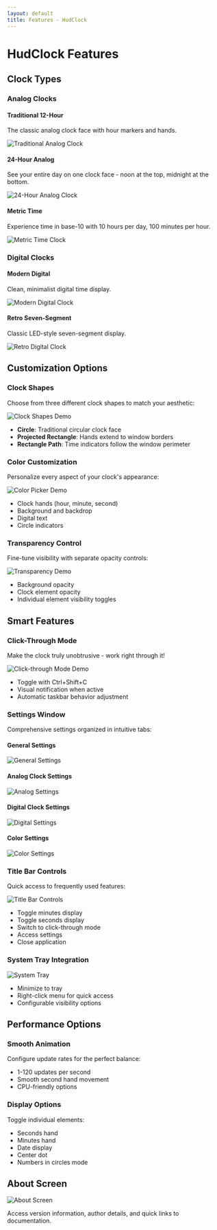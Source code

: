 ```yaml
---
layout: default
title: Features - HudClock
---
```


# HudClock Features

## Clock Types

### Analog Clocks

#### Traditional 12-Hour
The classic analog clock face with hour markers and hands.

![Traditional Analog Clock](screenshots/analog-clock-traditional.png)

#### 24-Hour Analog
See your entire day on one clock face - noon at the top, midnight at the bottom.

![24-Hour Analog Clock](screenshots/analog-clock-24hour.png)

#### Metric Time
Experience time in base-10 with 10 hours per day, 100 minutes per hour.

![Metric Time Clock](screenshots/metric-time-clock.png)

### Digital Clocks

#### Modern Digital
Clean, minimalist digital time display.

![Modern Digital Clock](screenshots/digital-clock-modern.png)

#### Retro Seven-Segment
Classic LED-style seven-segment display.

![Retro Digital Clock](screenshots/digital-clock-retro.png)

## Customization Options

### Clock Shapes

Choose from three different clock shapes to match your aesthetic:

![Clock Shapes Demo](screenshots/clock-shapes-demo.gif)

- **Circle**: Traditional circular clock face
- **Projected Rectangle**: Hands extend to window borders
- **Rectangle Path**: Time indicators follow the window perimeter

### Color Customization

Personalize every aspect of your clock's appearance:

![Color Picker Demo](screenshots/color-picker-demo.gif)

- Clock hands (hour, minute, second)
- Background and backdrop
- Digital text
- Circle indicators

### Transparency Control

Fine-tune visibility with separate opacity controls:

![Transparency Demo](screenshots/transparency-demo.gif)

- Background opacity
- Clock element opacity
- Individual element visibility toggles

## Smart Features

### Click-Through Mode

Make the clock truly unobtrusive - work right through it!

![Click-through Mode Demo](screenshots/click-through-demo.gif)

- Toggle with Ctrl+Shift+C
- Visual notification when active
- Automatic taskbar behavior adjustment

### Settings Window

Comprehensive settings organized in intuitive tabs:

#### General Settings
![General Settings](screenshots/settings-general.png)

#### Analog Clock Settings
![Analog Settings](screenshots/settings-analog.png)

#### Digital Clock Settings
![Digital Settings](screenshots/settings-digital.png)

#### Color Settings
![Color Settings](screenshots/settings-colors.png)

### Title Bar Controls

Quick access to frequently used features:

![Title Bar Controls](screenshots/title-bar-controls.png)

- Toggle minutes display
- Toggle seconds display
- Switch to click-through mode
- Access settings
- Close application

### System Tray Integration

![System Tray](screenshots/system-tray.png)

- Minimize to tray
- Right-click menu for quick access
- Configurable visibility options

## Performance Options

### Smooth Animation

Configure update rates for the perfect balance:

- 1-120 updates per second
- Smooth second hand movement
- CPU-friendly options

### Display Options

Toggle individual elements:

- Seconds hand
- Minutes hand
- Date display
- Center dot
- Numbers in circles mode

## About Screen

![About Screen](screenshots/about-screen.png)

Access version information, author details, and quick links to documentation.